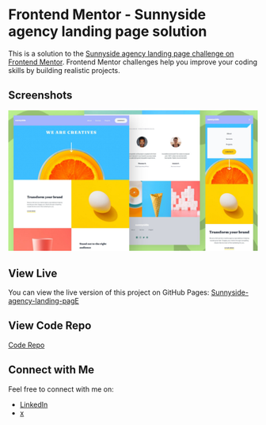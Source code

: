 # Frontend Mentor - Sunnyside agency landing page solution

This is a solution to the [Sunnyside agency landing page challenge on Frontend Mentor](https://www.frontendmentor.io/challenges/sunnyside-agency-landing-page-7yVs3B6ef). Frontend Mentor challenges help you improve your coding skills by building realistic projects.

## Screenshots

![Screenshot 1](img/screenshot.png)

## View Live

You can view the live version of this project on GitHub Pages: [Sunnyside-agency-landing-pagE](https://iamupo.github.io/Frontend-Mentor-challenge/Sunnyside-agency-landing-page/)

## View Code Repo
[Code Repo](https://github.com/IamUPO/Frontend-Mentor-challenge/tree/main/Sunnyside-agency-landing-page/)

## Connect with Me

Feel free to connect with me on:

- [LinkedIn](https://www.linkedin.com/in/iamupo/)
- [x](https://www.x.com/iamupo/)
